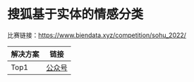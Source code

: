 # 搜狐基于实体的情感分类
比赛链接：https://www.biendata.xyz/competition/sohu_2022/

| 解决方案 | 链接 | 
| ---- | ---- |
| Top1 | [公众号](https://mp.weixin.qq.com/s/D9qGdaw3zonkNWbXpzvdeQ)|